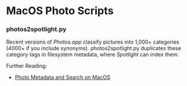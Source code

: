 # MacOS Photo Scripts

### photos2spotlight.py

Recent versions of *Photos.app* classify pictures into 1,000+ categories (4000+ if you include synonyms). photos2spotlight.py duplicates these category tags in filesystem metadata, where *Spotlight* can index them.

Further Reading:

  * [Photo Metadata and Search on MacOS](https://28mm.github.io/notes/osx-photo-search)




